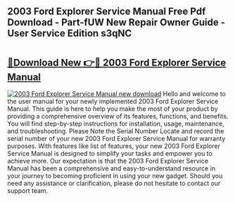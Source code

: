 ## 2003 Ford Explorer Service Manual Free Pdf Download - Part-fUW New Repair Owner Guide - User Service Edition s3qNC

# <h2><a href="http://bc35147.oget.top/?id=2003+Ford+Explorer+Service+Manual">🔗Download New 👉🔴 2003 Ford Explorer Service Manual</a></h2>

[![2003 Ford Explorer Service Manual new download](https://i.imgur.com/5g1atiW.png)](http://bc35147.oget.top/?id=2003+Ford+Explorer+Service+Manual)
Hello and welcome to the user manual for your newly implemented 2003 Ford Explorer Service Manual. This guide is here to help you make the most of your product by providing a comprehensive overview of its features, functions, and benefits. You will find step-by-step instructions for installation, usage, maintenance, and troubleshooting. Please Note the Serial Number Locate and record the serial number of your new 2003 Ford Explorer Service Manual for warranty purposes. With features like list of features, your new 2003 Ford Explorer Service Manual is designed to simplify your tasks and empower you to achieve more. Our expectation is that the 2003 Ford Explorer Service Manual has been a comprehensive and easy-to-understand resource in your journey to becoming proficient in using your new gadget. Should you need any assistance or clarification, please do not hesitate to contact our support team.
